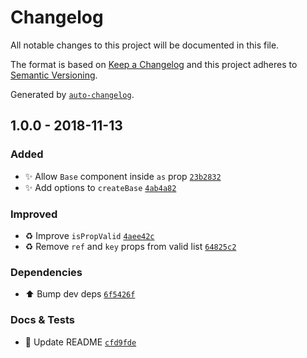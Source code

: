 # Changelog
All notable changes to this project will be documented in this file.

The format is based on [Keep a Changelog](http://keepachangelog.com/en/1.0.0/)
and this project adheres to [Semantic Versioning](http://semver.org/spec/v2.0.0.html).

Generated by [`auto-changelog`](https://github.com/CookPete/auto-changelog).

## 1.0.0 - 2018-11-13
### Added

- ✨ Allow `Base` component inside `as` prop [`23b2832`](https://github.com/exah/react-base-component/commit/23b2832745a477f7a388822e33dbd4a3b07c4234)
- ✨ Add options to `createBase` [`4ab4a82`](https://github.com/exah/react-base-component/commit/4ab4a82e0c6002e5eef7c177bb27b8087b30d454)

### Improved

- ♻️ Improve `isPropValid` [`4aee42c`](https://github.com/exah/react-base-component/commit/4aee42c110d7bb9a6cff0dc8a674e68897224250)
- ♻️ Remove `ref` and `key` props from valid list [`64825c2`](https://github.com/exah/react-base-component/commit/64825c2fa1655a53947017110b3b95da462fd0cf)

### Dependencies

- ⬆️ Bump dev deps [`6f5426f`](https://github.com/exah/react-base-component/commit/6f5426f1bf9e2dc114358f6b93bb6896a56f29b5)

### Docs & Tests

- 📝 Update README [`cfd9fde`](https://github.com/exah/react-base-component/commit/cfd9fdeac608764319e6d9fe244362f79db712c3)

